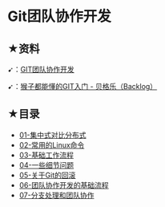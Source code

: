 # Git团队协作开发

## ★资料

➹：[GIT团队协作开发](http://www.javascriptpeixun.cn/course/1428)

➹：[猴子都能懂的GIT入门 - 贝格乐（Backlog）](https://backlog.com/git-tutorial/cn/)

## ★目录

- [01-集中式对比分布式](./01.md)
- [02-常用的Linux命令](./02.md)
- [03-基础工作流程](./03.md)
- [04-一些细节问题](./04.md)
- [05-关于Git的回滚](./05.md)
- [06-团队协作开发的基础流程](./06.md)
- [07-分支处理和团队协作](./07.md)